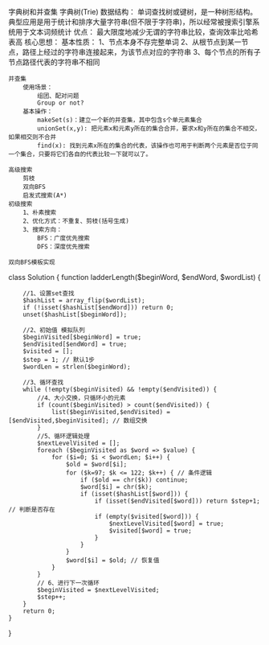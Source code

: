 字典树和并查集
    字典树(Trie)
        数据结构：
            单词查找树或键树，是一种树形结构。典型应用是用于统计和排序大量字符串(但不限于字符串)，所以经常被搜索引擎系统用于文本词频统计
        优点：
            最大限度地减少无谓的字符串比较，查询效率比哈希表高
        核心思想：
        基本性质：
            1、节点本身不存完整单词
            2、从根节点到某一节点，路径上经过的字符串连接起来，为该节点对应的字符串
            3、每个节点的所有子节点路径代表的字符串不相同

    并查集
        使用场景：
            组团、配对问题
            Group or not?
        基本操作：
            makeSet(s)：建立一个新的并查集，其中包含s个单元素集合
            unionSet(x,y): 把元素x和元素y所在的集合合并，要求x和y所在的集合不相交，如果相交则不合并
            find(x): 找到元素x所在的集合的代表，该操作也可用于判断两个元素是否位于同一个集合，只要将它们各自的代表比较一下就可以了。

    高级搜索
        剪枝
        双向BFS
        启发式搜索(A*)
    初级搜索
        1、朴素搜索
        2、优化方式：不重复、剪枝(括号生成)
        3、搜索方向：
            BFS：广度优先搜索
            DFS：深度优先搜索

    双向BFS模板实现
class Solution {
    function ladderLength($beginWord, $endWord, $wordList) {

        //1、设置set查找
        $hashList = array_flip($wordList);
        if (!isset($hashList[$endWord])) return 0;
        unset($hashList[$beginWord]);

        //2、初始值 模拟队列
        $beginVisited[$beginWord] = true;
        $endVisited[$endWord] = true;
        $visited = [];
        $step = 1; // 默认1步
        $wordLen = strlen($beginWord);

        //3、循环查找
        while (!empty($beginVisited) && !empty($endVisited)) {
            //4、大小交换，只循环小的元素
            if (count($beginVisited) > count($endVisited)) {
                list($beginVisited,$endVisited) = [$endVisited,$beginVisited]; // 数组交换
            }
            //5、循环逻辑处理
            $nextLevelVisited = [];
            foreach ($beginVisited as $word => $value) {
                for ($i=0; $i < $wordLen; $i++) {
                    $old = $word[$i];
                    for ($k=97; $k <= 122; $k++) { // 条件逻辑
                        if ($old == chr($k)) continue;
                        $word[$i] = chr($k);
                        if (isset($hashList[$word])) {
                            if (isset($endVisited[$word])) return $step+1; // 判断是否存在
                            if (empty($visited[$word])) {
                                $nextLevelVisited[$word] = true;
                                $visited[$word] = true;
                            }
                        }
                    }
                    $word[$i] = $old; // 恢复值
                }
            }
            // 6、进行下一次循环
            $beginVisited = $nextLevelVisited;
            $step++;
        }
        return 0;
    }
}
